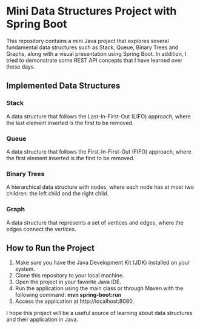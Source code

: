# Mini Data Structures Project with Spring Boot

This repository contains a mini Java project that explores several fundamental data structures such as Stack, Queue, Binary Trees and Graphs, along with a visual presentation using Spring Boot. In addition, I tried to demonstrate some REST API concepts that I have learned over these days.

## Implemented Data Structures
### Stack
A data structure that follows the Last-In-First-Out (LIFO) approach, where the last element inserted is the first to be removed.

### Queue
A data structure that follows the First-In-First-Out (FIFO) approach, where the first element inserted is the first to be removed.

### Binary Trees
A hierarchical data structure with nodes, where each node has at most two children: the left child and the right child.

### Graph
A data structure that represents a set of vertices and edges, where the edges connect the vertices.

## How to Run the Project
 1. Make sure you have the Java Development Kit (JDK) installed on your system.
 2. Clone this repository to your local machine.
 3. Open the project in your favorite Java IDE.
 4. Run the application using the main class or through Maven with the following command: <b>mvn spring-boot:run</b>
 5.  Access the application at http://localhost:8080.

I hope this project will be a useful source of learning about data structures and their application in Java.

